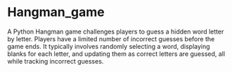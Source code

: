 # Hangman_game
A Python Hangman game challenges players to guess a hidden word letter by letter. Players have a limited number of incorrect guesses before the game ends. It typically involves randomly selecting a word, displaying blanks for each letter, and updating them as correct letters are guessed, all while tracking incorrect guesses.
